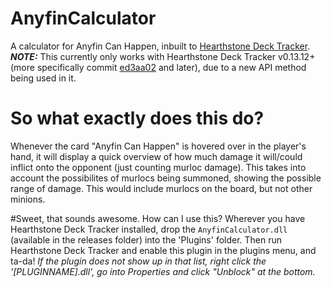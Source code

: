 # AnyfinCalculator
A calculator for Anyfin Can Happen, inbuilt to [Hearthstone Deck Tracker](https://github.com/Epix37/Hearthstone-Deck-Tracker/). ***NOTE:*** This currently only works with Hearthstone Deck Tracker v0.13.12+ (more specifically commit [ed3aa02](https://github.com/Epix37/Hearthstone-Deck-Tracker/commit/ed3aa025a59faee1f46e3f9e6bc14a3229e09363) and later), due to a new API method being used in it.

# So what exactly does this do?
Whenever the card "Anyfin Can Happen" is hovered over in the player's hand, it will display a quick overview of how much damage it will/could inflict onto the opponent (just counting murloc damage). This takes into account the possibilites of murlocs being summoned, showing the possible range of damage. This would include murlocs on the board, but not other minions.

#Sweet, that sounds awesome. How can I use this?
Wherever you have Hearthstone Deck Tracker installed, drop the `AnyfinCalculator.dll` (available in the releases folder) into the 'Plugins' folder. Then run Hearthstone Deck Tracker and enable this plugin in the plugins menu, and ta-da! *If the plugin does not show up in that list, right click the '[PLUGINNAME].dll', go into Properties and click "Unblock" at the bottom.*
